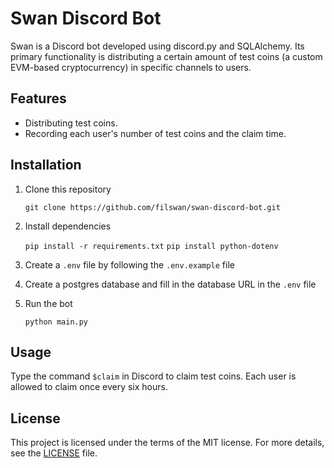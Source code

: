 # Swan Discord Bot

Swan is a Discord bot developed using discord.py and SQLAlchemy. Its primary functionality is distributing a certain amount of test coins (a custom EVM-based cryptocurrency) in specific channels to users.

## Features

- Distributing test coins.
- Recording each user's number of test coins and the claim time.

## Installation

1. Clone this repository
    
    ``git clone https://github.com/filswan/swan-discord-bot.git``

2. Install dependencies

    ``pip install -r requirements.txt``
    ``pip install python-dotenv``

3. Create a `.env` file by following the `.env.example` file

4. Create a postgres database and fill in the database URL in the `.env` file

5. Run the bot

    ``python main.py``

## Usage

Type the command `$claim` in Discord to claim test coins. Each user is allowed to claim once every six hours.

## License

This project is licensed under the terms of the MIT license. For more details, see the [LICENSE](LICENSE) file.
